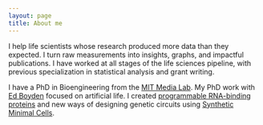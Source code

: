 ```yaml
---
layout: page
title: About me
---
```


I help life scientists whose research produced more data than they expected.  I turn raw measurements into insights, graphs, and impactful publications.  I have worked at all stages of the life sciences pipeline, with previous specialization in statistical analysis and grant writing. 

I have a PhD in Bioengineering from the [MIT Media Lab](https://www.media.mit.edu/).  My PhD work with [Ed Boyden](http://syntheticneurobiology.org/) focused on artificial life.  I created [programmable RNA-binding proteins](http://syntheticneurobiology.org/publications/publicationdetail/249/25) and new ways of designing genetic circuits using [Synthetic Minimal Cells](http://syntheticneurobiology.org/publications/publicationdetail/258/25).
